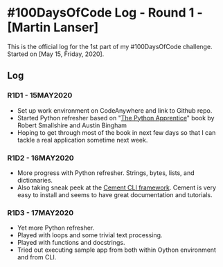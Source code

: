 # #100DaysOfCode Log - Round 1 - [Martin Lanser]

This is the official log for the 1st part of my #100DaysOfCode challenge. Started on [May 15, Friday, 2020].

## Log

### R1D1 - 15MAY2020
* Set up work environment on CodeAnywhere and link to Github repo.
* Started Python refresher based on "[The Python Apprentice](http://leanpub.com/python-apprentice)" book by Robert Smallshire and Austin Bingham
* Hoping to get through most of the book in next few days so that I can tackle a real application sometime next week.

### R1D2 - 16MAY2020
* More progress with Python refresher. Strings, bytes, lists, and dictionaries.
* Also taking sneak peek at the [Cement CLI framework](https://builtoncement.com/). Cement is very easy to install and seems to have great documentation and tutorials.

### R1D3 - 17MAY2020
* Yet more Python refresher.
* Played with loops and some trivial text processing.
* Played with functions and docstrings.
* Tried out executing sample app from both within Oython environment and from CLI.
